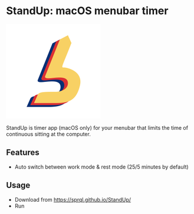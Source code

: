 # StandUp: macOS menubar timer

<img height="256" src="https://raw.githubusercontent.com/sprql/StandUp/master/StandUp/Assets.xcassets/AppIcon.appiconset/stand-up.png" />

StandUp is timer app (macOS only) for your menubar that limits the time of continuous sitting at the computer.

## Features

- Auto switch between work mode & rest mode (25/5 minutes by default)

## Usage

- Download from https://sprql.github.io/StandUp/
- Run 
